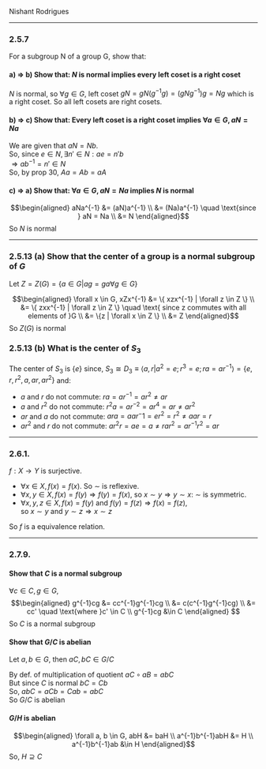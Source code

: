 Nishant Rodrigues

---

### 2.5.7 

For a subgroup N of a group G, show that:  
#### a) $\Rightarrow$ b) Show that: $N$ is normal implies every left coset is a right coset

$N$ is normal, so $\forall g \in G,$ left coset $gN = gN(g^{-1}g) = (gNg^{-1})g = Ng$
which is a right coset. So all left cosets are right cosets.

#### b) $\Rightarrow$ c) Show that: Every left coset is a right coset implies $\forall a \in G, aN = Na$

We are given that $aN = Nb$.  
So, since $e \in N, \exists n' \in N: ae = n'b$  
$\Rightarrow ab^{-1} = n' \in N$   
So, by prop 30, $Aa = Ab = aA$

#### c) $\Rightarrow$ a) Show that: $\forall a \in G, aN = Na$ implies $N$ is normal

$$\begin{aligned}
aNa^{-1} &= (aN)a^{-1}                            \\
         &= (Na)a^{-1} \quad \text{since } aN = Na \\
         &= N
\end{aligned}$$
So $N$ is normal

---
### 2.5.13 (a) Show that the center of a group is a normal subgroup of $G$

Let $Z = Z(G) = \{ a \in G | ag = ga \forall g \in G \}$   

$$\begin{aligned}
\forall x \in G, xZx^{-1} &= \{ xzx^{-1} | \forall z \in Z \} \\
                          &=  \{ zxx^{-1} | \forall z \in Z \} \quad \text{
                          since z commutes with all elements of }G \\
                          &= \{z | \forall x \in Z \} \\
                          &= Z
\end{aligned}$$
So $Z(G)$ is normal

### 2.5.13 (b) What is the center of $S_3$

The center of $S_3$ is $\{e\}$ since, $S_3 \cong D_3 \equiv \langle a, r | a^2 =
e; r^3 = e; ra = ar^{-1} \rangle = \{e, r, r^2, a, ar, ar^2 \}$ and:
 * $a$ and $r$ do not commute: $ra = ar^{-1} = ar^2 \ne ar$
 * $a$ and $r^2$ do not commute: $r^2a = ar^{-2} = ar^4 = ar \ne ar^{2}$
 * $ar$ and $a$ do not commute: $ara = aar{^-1} = er^2 = r^2 \ne aar = r$
 * $ar^2$ and $r$ do not commute: $ar^2r = ae = a \ne rar^2 = ar^{-1}r^2 = ar$

---
### 2.6.1.

$f: X \to Y$ is surjective.

* $\forall x \in X, f(x) = f(x).$ So $\sim$ is reflexive.  
* $\forall x, y \in X, f(x) = f(y) \Rightarrow f(y) = f(x)$, so $x \sim y
  \Rightarrow y \sim x$: $\sim$ is symmetric.
* $\forall x, y, z \in X, f(x) = f(y) \text{ and } f(y) = f(z) \Rightarrow f(x) =
  f(z)$,  
  so $x\sim y$ and $y \sim z \Rightarrow x \sim z$

So $f$ is a equivalence relation.

---
### 2.7.9.

#### Show that $C$ is a normal subgroup

   $\forall c \in C, g\in G$,
   $$\begin{aligned}
      g^{-1}cg &= cc^{-1}g^{-1}cg \\
               &= c(c^{-1}g^{-1}cg) \\
               &= cc' \quad \text{where }c' \in C \\
      g^{-1}cg &\in C
   \end{aligned}
   $$
   So $C$ is a normal subgroup

#### Show that $G/C$ is abelian

   Let $a, b \in G$, then $aC, bC \in G/C$

   By def. of multiplication of quotient $aC\circ aB = abC$  
   But since $C$ is normal $bC = Cb$  
   So, $abC = aCb = Cab = abC$  
   So $G/C$ is abelian

#### $G/H$ is abelian  

   $$\begin{aligned}
   \forall a, b \in G, abH &= baH \\
                       a^{-1}b^{-1}abH &= H \\
                       a^{-1}b^{-1}ab &\in H
   \end{aligned}$$
   So, $H \supseteq C$

